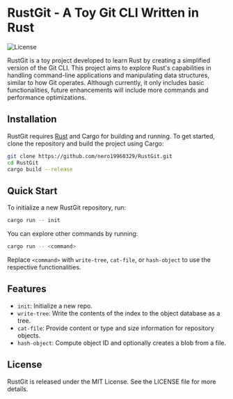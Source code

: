 # RustGit - A Toy Git CLI Written in Rust

![License](https://img.shields.io/badge/license-MIT-blue)

RustGit is a toy project developed to learn Rust by creating a simplified version of the Git CLI. This project aims to explore Rust's capabilities in handling command-line applications and manipulating data structures, similar to how Git operates. Although currently, it only includes basic functionalities, future enhancements will include more commands and performance optimizations.

## Installation

RustGit requires [Rust](https://www.rust-lang.org/tools/install) and Cargo for building and running. To get started, clone the repository and build the project using Cargo:

```bash
git clone https://github.com/nero19960329/RustGit.git
cd RustGit
cargo build --release
```

## Quick Start

To initialize a new RustGit repository, run:

```bash
cargo run -- init
```

You can explore other commands by running:

```bash
cargo run -- <command>
```

Replace `<command>` with `write-tree`, `cat-file`, or `hash-object` to use the respective functionalities.

## Features

- `init`: Initialize a new repo.
- `write-tree`: Write the contents of the index to the object database as a tree.
- `cat-file`: Provide content or type and size information for repository objects.
- `hash-object`: Compute object ID and optionally creates a blob from a file.

## License

RustGit is released under the MIT License. See the LICENSE file for more details.
